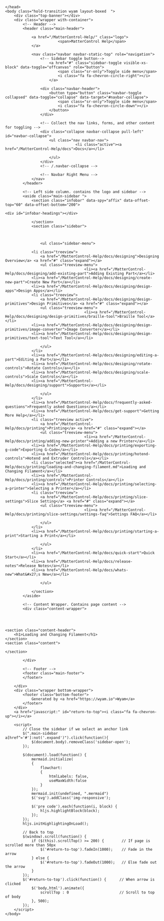 ﻿<!DOCTYPE html>
<html>
    <head>
        <meta charset="utf-8">
        <meta http-equiv="X-UA-Compatible" content="IE=Edge" />
        <meta name="description" />
        <meta name="keywords" content="static content generator,static site generator,static site,HTML,web development,.NET,C#,Razor,Markdown,YAML" />
        <meta name="viewport" content="width=device-width, initial-scale=1.0">
        <link rel="shortcut icon" href="/MatterControl-Help/assets/img/favicon.ico" type="image/x-icon">
        <link rel="icon" href="/MatterControl-Help/assets/img/favicon.ico" type="image/x-icon">
        <title>MatterControl Help - Loading and Changing Filament</title>
        <link href="/MatterControl-Help/assets/css/mermaid.css" rel="stylesheet">
        <link href="/MatterControl-Help/assets/css/highlight.css" rel="stylesheet">
        <link href="/MatterControl-Help/assets/css/bootstrap/bootstrap.css" rel="stylesheet" />
        <link href="/MatterControl-Help/assets/css/adminlte/AdminLTE.css" rel="stylesheet" />
        <link href="/MatterControl-Help/assets/css/theme/theme.css" rel="stylesheet" />
        <link href="//fonts.googleapis.com/css?family=Roboto+Mono:400,700|Roboto:400,400i,700,700i" rel="stylesheet">
        <link href="/MatterControl-Help/assets/css/font-awesome.min.css" rel="stylesheet" type="text/css">
        <link href="/MatterControl-Help/assets/css/override.css" rel="stylesheet" />
        <script src="/MatterControl-Help/assets/js/jquery-2.2.3.min.js"></script>
        <script src="/MatterControl-Help/assets/js/bootstrap.min.js"></script>        
        <script src="/MatterControl-Help/assets/js/app.min.js"></script>         
        <script src="/MatterControl-Help/assets/js/highlight.pack.js"></script>   
        <script src="/MatterControl-Help/assets/js/jquery.slimscroll.min.js"></script>
        <script src="/MatterControl-Help/assets/js/jquery.sticky-kit.min.js"></script>
        <script src="/MatterControl-Help/assets/js/mermaid.min.js"></script>
        <!--[if lt IE 9]>
        <script src="/MatterControl-Help/assets/js/html5shiv.min.js"></script>
        <script src="/MatterControl-Help/assets/js/respond.min.js"></script>
        <![endif]-->  

        
    </head>
    <body class="hold-transition wyam layout-boxed  ">    
        <div class="top-banner"></div>
        <div class="wrapper with-container">
            <!-- Header -->
            <header class="main-header">   
                     
                <a href="/MatterControl-Help/" class="logo">
                            <span>MatterControl Help</span>
                </a>   
                         
                <nav class="navbar navbar-static-top" role="navigation">
                    <!-- Sidebar toggle button-->
                        <a href="#" class="sidebar-toggle visible-xs-block" data-toggle="offcanvas" role="button">
                            <span class="sr-only">Toggle side menu</span>
                            <i class="fa fa-chevron-circle-right"></i>
                        </a>
                                        
                    <div class="navbar-header">
                        <button type="button" class="navbar-toggle collapsed" data-toggle="collapse" data-target="#navbar-collapse">
                            <span class="sr-only">Toggle side menu</span>
                            <i class="fa fa-chevron-circle-down"></i>
                        </button>
                    </div>
            
                    <!-- Collect the nav links, forms, and other content for toggling -->
                    <div class="collapse navbar-collapse pull-left" id="navbar-collapse">
                        <ul class="nav navbar-nav">                            
                                    <li class="active"><a href="/MatterControl-Help/docs">Docs</a></li>
 
                        </ul>       
                    </div>
                    <!-- /.navbar-collapse -->
                
                    <!-- Navbar Right Menu -->
                </nav>
            </header>
            
            <!-- Left side column. contains the logo and sidebar -->
            <aside class="main-sidebar ">
                <section class="infobar" data-spy="affix" data-offset-top="60" data-offset-bottom="200"> 
                    	
    <div id="infobar-headings"></div>

                </section>
                <section class="sidebar">    
                                     
                    

                    <ul class="sidebar-menu">
                        
                <li class="treeview">
                    <a href="/MatterControl-Help/docs/designing">Designing Overview</a> <a href="#" class="expand"></a>
                    <ul class="treeview-menu">
                                        <li><a href="/MatterControl-Help/docs/designing/add-existing-part">Adding Existing Part</a></li>
                <li><a href="/MatterControl-Help/docs/designing/create-new-part">Create New Part</a></li>
                <li><a href="/MatterControl-Help/docs/designing/design-apps">Design Apps</a></li>
                <li class="treeview">
                    <a href="/MatterControl-Help/docs/designing/design-primitives">Design Primitives</a> <a href="#" class="expand"></a>
                    <ul class="treeview-menu">
                                        <li><a href="/MatterControl-Help/docs/designing/design-primitives/braille-tool">Braille Tool</a></li>
                <li><a href="/MatterControl-Help/docs/designing/design-primitives/image-converter">Image Converter</a></li>
                <li><a href="/MatterControl-Help/docs/designing/design-primitives/text-tool">Text Tool</a></li>

                    </ul>
                </li>
                <li><a href="/MatterControl-Help/docs/designing/editing-a-part">Editing a Part</a></li>
                <li><a href="/MatterControl-Help/docs/designing/rotate-controls">Rotate Controls</a></li>
                <li><a href="/MatterControl-Help/docs/designing/scale-controls">Scale Controls</a></li>
                <li><a href="/MatterControl-Help/docs/designing/support">Supports</a></li>

                    </ul>
                </li>
                <li><a href="/MatterControl-Help/docs/frequently-asked-questions">Frequently asked Questions</a></li>
                <li><a href="/MatterControl-Help/docs/get-support">Getting More Help</a></li>
                <li class="treeview active">
                    <a href="/MatterControl-Help/docs/printing">Printing</a> <a href="#" class="expand"></a>
                    <ul class="treeview-menu">
                                        <li><a href="/MatterControl-Help/docs/printing/adding-new-printer">Adding a new Printer</a></li>
                <li><a href="/MatterControl-Help/docs/printing/exporting-g-code">Exporting G-Code</a></li>
                <li><a href="/MatterControl-Help/docs/printing/hotend-controls">Hotend and Extruder Controls</a></li>
                <li class="selected"><a href="/MatterControl-Help/docs/printing/loading-and-changing-filament.md">Loading and Changing Filament</a></li>
                <li><a href="/MatterControl-Help/docs/printing/controls">Printer Controls</a></li>
                <li><a href="/MatterControl-Help/docs/printing/selecting-a-printer">Selecting a Printer</a></li>
                <li class="treeview">
                    <a href="/MatterControl-Help/docs/printing/slice-settings">Slice Setting</a> <a href="#" class="expand"></a>
                    <ul class="treeview-menu">
                                        <li><a href="/MatterControl-Help/docs/printing/slice-settings/settings-faq">Settings FAQ</a></li>

                    </ul>
                </li>
                <li><a href="/MatterControl-Help/docs/printing/starting-a-print">Starting a Print</a></li>

                    </ul>
                </li>
                <li><a href="/MatterControl-Help/docs/quick-start">Quick Start</a></li>
                <li><a href="/MatterControl-Help/docs/release-notes">Release Notes</a></li>
                <li><a href="/MatterControl-Help/docs/whats-new">What&#x27;s New</a></li>

                    </ul>
                            
                </section>                
            </aside>
            
            <!-- Content Wrapper. Contains page content -->
            <div class="content-wrapper">
                



	<section class="content-header">
		<h1>Loading and Changing Filament</h1>
	</section>
	<section class="content">
		
	</section>
                
            </div>           
            
            <!-- Footer -->
            <footer class="main-footer">
            </footer>
            
        </div>
        <div class="wrapper bottom-wrapper">
            <footer class="bottom-footer">
                Generated by <a href="https://wyam.io">Wyam</a>
            </footer>
        </div>
        <a href="javascript:" id="return-to-top"><i class="fa fa-chevron-up"></i></a>
        
        <script>           
            // Close the sidebar if we select an anchor link
            $(".main-sidebar a[href^='#']:not('.expand')").click(function(){
                $(document.body).removeClass('sidebar-open');
            });
            
            $(document).load(function() {
                mermaid.initialize(
                {
                    flowchart:
                    {
                        htmlLabels: false,
                        useMaxWidth:false
                    }
                });  
                mermaid.init(undefined, ".mermaid")
                $('svg').addClass('img-responsive');
                
                $('pre code').each(function(i, block) {
                    hljs.highlightBlock(block);
                });  
            });
            hljs.initHighlightingOnLoad();

            // Back to top
            $(window).scroll(function() {
                if ($(this).scrollTop() >= 200) {        // If page is scrolled more than 50px
                    $('#return-to-top').fadeIn(1000);    // Fade in the arrow
                } else {
                    $('#return-to-top').fadeOut(1000);   // Else fade out the arrow
                }
            });
            $('#return-to-top').click(function() {      // When arrow is clicked
                $('body,html').animate({
                    scrollTop : 0                       // Scroll to top of body
                }, 500);
            });
        </script>
    </body>
</html>